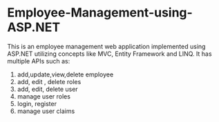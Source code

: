# Employee-Management-using-ASP.NET

This is an employee management web application implemented using ASP.NET utilizing concepts like MVC, Entity Framework and LINQ.
It has multiple APIs such as:
1. add,update,view,delete employee
2. add, edit , delete roles
3. add, edit, delete user
4. manage user roles
5. login, register
6. manage user claims


